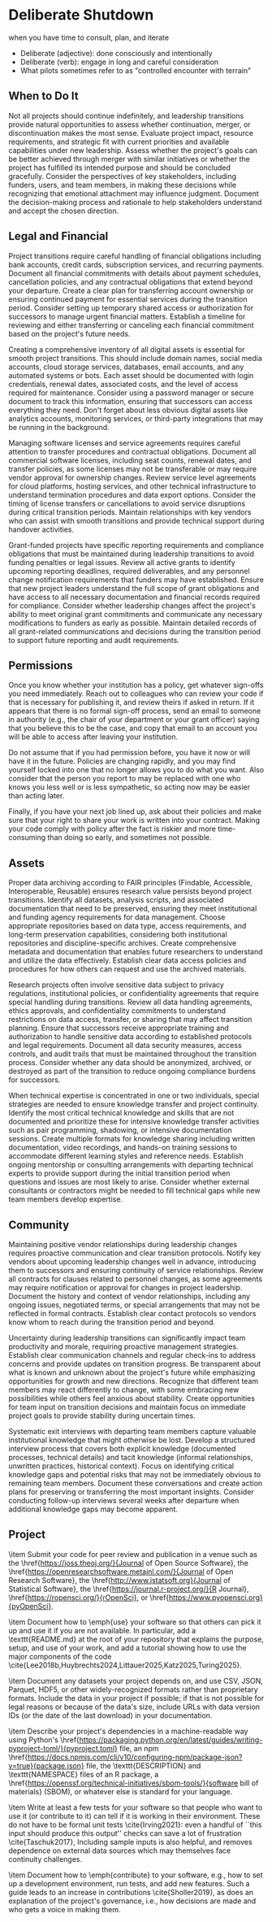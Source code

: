 # Deliberate Shutdown

<p class="subtitle">when you have time to consult, plan, and iterate</p>

-   Deliberate (adjective): done consciously and intentionally
-   Deliberate (verb): engage in long and careful consideration
-   What pilots sometimes refer to as "controlled encounter with terrain"

## When to Do It

Not all projects should continue indefinitely, and leadership transitions provide natural opportunities to assess whether continuation, merger, or discontinuation makes the most sense. Evaluate project impact, resource requirements, and strategic fit with current priorities and available capabilities under new leadership. Assess whether the project's goals can be better achieved through merger with similar initiatives or whether the project has fulfilled its intended purpose and should be concluded gracefully. Consider the perspectives of key stakeholders, including funders, users, and team members, in making these decisions while recognizing that emotional attachment may influence judgment. Document the decision-making process and rationale to help stakeholders understand and accept the chosen direction.

## Legal and Financial

Project transitions require careful handling of financial obligations including bank accounts, credit cards, subscription services, and recurring payments. Document all financial commitments with details about payment schedules, cancellation policies, and any contractual obligations that extend beyond your departure. Create a clear plan for transferring account ownership or ensuring continued payment for essential services during the transition period. Consider setting up temporary shared access or authorization for successors to manage urgent financial matters. Establish a timeline for reviewing and either transferring or canceling each financial commitment based on the project's future needs.

Creating a comprehensive inventory of all digital assets is essential for smooth project transitions. This should include domain names, social media accounts, cloud storage services, databases, email accounts, and any automated systems or bots. Each asset should be documented with login credentials, renewal dates, associated costs, and the level of access required for maintenance. Consider using a password manager or secure document to track this information, ensuring that successors can access everything they need. Don't forget about less obvious digital assets like analytics accounts, monitoring services, or third-party integrations that may be running in the background.

Managing software licenses and service agreements requires careful attention to transfer procedures and contractual obligations. Document all commercial software licenses, including seat counts, renewal dates, and transfer policies, as some licenses may not be transferable or may require vendor approval for ownership changes. Review service level agreements for cloud platforms, hosting services, and other technical infrastructure to understand termination procedures and data export options. Consider the timing of license transfers or cancellations to avoid service disruptions during critical transition periods. Maintain relationships with key vendors who can assist with smooth transitions and provide technical support during handover activities.

Grant-funded projects have specific reporting requirements and compliance obligations that must be maintained during leadership transitions to avoid funding penalties or legal issues. Review all active grants to identify upcoming reporting deadlines, required deliverables, and any personnel change notification requirements that funders may have established. Ensure that new project leaders understand the full scope of grant obligations and have access to all necessary documentation and financial records required for compliance. Consider whether leadership changes affect the project's ability to meet original grant commitments and communicate any necessary modifications to funders as early as possible. Maintain detailed records of all grant-related communications and decisions during the transition period to support future reporting and audit requirements.

## Permissions

Once you know whether your institution has a policy,
get whatever sign-offs you need immediately.
Reach out to colleagues who can review your code if that is necessary for publishing it,
and review theirs if asked in return.
If it appears that there is no formal sign-off process,
send an email to someone in authority
(e.g., the chair of your department or your grant officer)
saying that you believe this to be the case,
and copy that email to an account you will be able to access
after leaving your institution.

Do not assume that if you had permission before,
you have it now or will have it in the future.
Policies are changing rapidly,
and you may find yourself locked into one that no longer allows you to do what you want.
Also consider that the person you report to may be replaced with one who knows you less well or is less sympathetic,
so acting now may be easier than acting later.

Finally,
if you have your next job lined up,
ask about their policies
and make sure that your right to share your work is written into your contract.
Making your code comply with policy after the fact is riskier and more time-consuming than doing so early,
and sometimes not possible.

## Assets

Proper data archiving according to FAIR principles (Findable, Accessible, Interoperable, Reusable) ensures research value persists beyond project transitions. Identify all datasets, analysis scripts, and associated documentation that need to be preserved, ensuring they meet institutional and funding agency requirements for data management. Choose appropriate repositories based on data type, access requirements, and long-term preservation capabilities, considering both institutional repositories and discipline-specific archives. Create comprehensive metadata and documentation that enables future researchers to understand and utilize the data effectively. Establish clear data access policies and procedures for how others can request and use the archived materials.

Research projects often involve sensitive data subject to privacy regulations, institutional policies, or confidentiality agreements that require special handling during transitions. Review all data handling agreements, ethics approvals, and confidentiality commitments to understand restrictions on data access, transfer, or sharing that may affect transition planning. Ensure that successors receive appropriate training and authorization to handle sensitive data according to established protocols and legal requirements. Document all data security measures, access controls, and audit trails that must be maintained throughout the transition process. Consider whether any data should be anonymized, archived, or destroyed as part of the transition to reduce ongoing compliance burdens for successors.

When technical expertise is concentrated in one or two individuals, special strategies are needed to ensure knowledge transfer and project continuity. Identify the most critical technical knowledge and skills that are not documented and prioritize these for intensive knowledge transfer activities such as pair programming, shadowing, or intensive documentation sessions. Create multiple formats for knowledge sharing including written documentation, video recordings, and hands-on training sessions to accommodate different learning styles and reference needs. Establish ongoing mentorship or consulting arrangements with departing technical experts to provide support during the initial transition period when questions and issues are most likely to arise. Consider whether external consultants or contractors might be needed to fill technical gaps while new team members develop expertise.

## Community

Maintaining positive vendor relationships during leadership changes requires proactive communication and clear transition protocols. Notify key vendors about upcoming leadership changes well in advance, introducing them to successors and ensuring continuity of service relationships. Review all contracts for clauses related to personnel changes, as some agreements may require notification or approval for changes in project leadership. Document the history and context of vendor relationships, including any ongoing issues, negotiated terms, or special arrangements that may not be reflected in formal contracts. Establish clear contact protocols so vendors know whom to reach during the transition period and beyond.

Uncertainty during leadership transitions can significantly impact team productivity and morale, requiring proactive management strategies. Establish clear communication channels and regular check-ins to address concerns and provide updates on transition progress. Be transparent about what is known and unknown about the project's future while emphasizing opportunities for growth and new directions. Recognize that different team members may react differently to change, with some embracing new possibilities while others feel anxious about stability. Create opportunities for team input on transition decisions and maintain focus on immediate project goals to provide stability during uncertain times.

Systematic exit interviews with departing team members capture valuable institutional knowledge that might otherwise be lost. Develop a structured interview process that covers both explicit knowledge (documented processes, technical details) and tacit knowledge (informal relationships, unwritten practices, historical context). Focus on identifying critical knowledge gaps and potential risks that may not be immediately obvious to remaining team members. Document these conversations and create action plans for preserving or transferring the most important insights. Consider conducting follow-up interviews several weeks after departure when additional knowledge gaps may become apparent.

## Project

\item
  Submit your code for peer review and publication in a venue such as
  the \href{https://joss.theoj.org/}{Journal of Open Source Software},
  the \href{https://openresearchsoftware.metajnl.com/}{Journal of Open Research Software},
  the \href{http://www.jstatsoft.org}{Journal of Statistical Software},
  the \href{https://journal.r-project.org/}{R Journal},
  \href{https://ropensci.org/}{rOpenSci},
  or \href{https://www.pyopensci.org}{pyOpenSci}.

\item
  Document how to \emph{use} your software so that others can pick it up and use it if you are not available.
  In particular,
  add a \texttt{README.md} at the root of your repository
  that explains the purpose, setup, and use of your work,
  and add a tutorial showing how to use the major components of the code
  \cite{Lee2018b,Huybrechts2024,Littauer2025,Katz2025,Turing2025}.

\item
  Document any datasets your project depends on,
  and use CSV, JSON, Parquet, HDF5, or other widely-recognized formats rather than proprietary formats.
  Include the data in your project if possible;
  if that is not possible for legal reasons or because of the data's size,
  include URLs with data version IDs (or the date of the last download) in your documentation.

\item
  Describe your project's dependencies in a machine-readable way
  using Python's \href{https://packaging.python.org/en/latest/guides/writing-pyproject-toml/}{pyproject.toml} file,
  an npm \href{https://docs.npmjs.com/cli/v10/configuring-npm/package-json?v=true}{package.json} file,
  the \texttt{DESCRIPTION} and \texttt{NAMESPACE} files of an R package,
  a \href{https://openssf.org/technical-initiatives/sbom-tools/}{software bill of materials} (SBOM),
  or whatever else is standard for your language.

\item
  Write at least a few tests for your software
  so that people who want to use it (or contribute to it)
  can tell if it is working in their environment.
  These do not have to be formal unit tests \cite{Irving2021}:
  even a handful of ``this input should produce this output'' checks
  can save a lot of frustration \cite{Taschuk2017},
  Including sample inputs is also helpful,
  and removes dependence on external data sources which may themselves face continuity challenges.

\item
  Document how to \emph{contribute} to your software,
  e.g.,
  how to set up a development environment,
  run tests,
  and add new features.
  Such a guide leads to an increase in contributions \cite{Sholler2019},
  as does an explanation of the project's governance,
  i.e.,
  how decisions are made and who gets a voice in making them.
